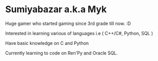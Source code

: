 # Sumiyabazar a.k.a Myk

Huge gamer who started gaming since 3rd grade till now. :D

Interested in learning various of languages i.e ( C++/C#, Python, SQL )

Have basic knowledge on C and Python

Currently learning to code on Ren'Py and Oracle SQL.

